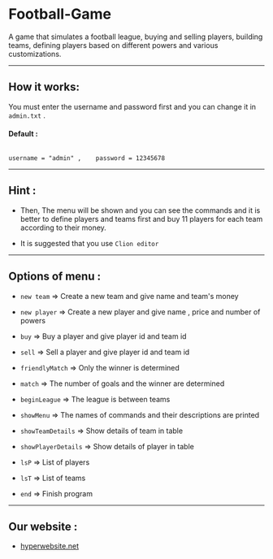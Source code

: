 # Football-Game

<p>
    A game that simulates a football league, buying and selling players, building teams, defining players based on different powers and various customizations.
</p>

---


## How it works:

You must enter the username and password first and you can change it in `admin.txt` .

#### Default :


```

username = "admin" ,    password = 12345678

```

---

## Hint :

- Then, The menu will be shown and you can see the commands and it is better to define players and teams first and buy 11 players for each team according to their money.

- It is suggested that you use `Clion editor`

---

## Options of menu :

- `new team` => Create a new team and give name and team's money

- `new player` => Create a new player and give name , price and number of powers

- `buy` => Buy a player and give player id and team id

- `sell` => Sell a player and give player id and team id

- `friendlyMatch` => Only the winner is determined

- `match` => The number of goals and the winner are determined

- `beginLeague` => The league is between teams

- `showMenu` => The names of commands and their descriptions are printed

- `showTeamDetails` => Show details of team in table

- `showPlayerDetails` => Show details of player in table

- `lsP` => List of players

- `lsT` => List of teams

- `end` => Finish program

---

## Our website :

- [hyperwebsite.net](https://hyperwebsite.net)